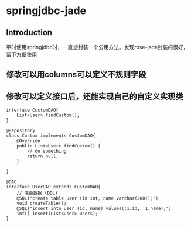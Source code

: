 # springjdbc-jade

## Introduction

平时使用springjdbc时，一直想封装一个公用方法。发现rose-jade封装的很好，留下方便使用

## 修改可以用columns可以定义不规则字段

## 修改可以定义接口后，还能实现自己的自定义实现类 

	interface CustomDAO{
        List<User> findCustom();
	}
	
	@Repository
	class Custom implements CustomDAO{
		@Override
		public List<User> findCustom() {
			// do something
			return null;
		}
		
	}

    @DAO
    interface UserDAO extends CustomDAO{
        // 准备数据 (DDL)
        @SQL("create table user (id int, name varchar(200));")
        void createTable();
        @SQL("insert into user (id, name) values(:1.id, :1.name);")
        int[] insert(List<User> users);
    }
